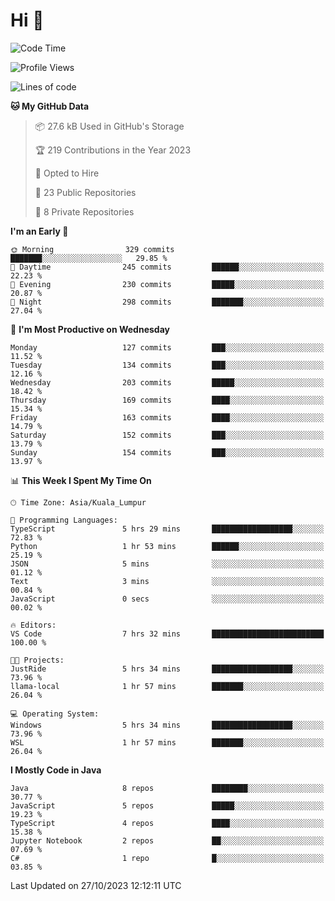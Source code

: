 <h1>Hi 👋</h1>

<!--START_SECTION:waka-->
![Code Time](http://img.shields.io/badge/Code%20Time-406%20hrs%2052%20mins-blue)

![Profile Views](http://img.shields.io/badge/Profile%20Views-0-blue)

![Lines of code](https://img.shields.io/badge/From%20Hello%20World%20I%27ve%20Written-1.2%20million%20lines%20of%20code-blue)

**🐱 My GitHub Data** 

> 📦 27.6 kB Used in GitHub's Storage 
 > 
> 🏆 219 Contributions in the Year 2023
 > 
> 💼 Opted to Hire
 > 
> 📜 23 Public Repositories 
 > 
> 🔑 8 Private Repositories 
 > 
**I'm an Early 🐤** 

```text
🌞 Morning                329 commits         ███████░░░░░░░░░░░░░░░░░░   29.85 % 
🌆 Daytime                245 commits         ██████░░░░░░░░░░░░░░░░░░░   22.23 % 
🌃 Evening                230 commits         █████░░░░░░░░░░░░░░░░░░░░   20.87 % 
🌙 Night                  298 commits         ███████░░░░░░░░░░░░░░░░░░   27.04 % 
```
📅 **I'm Most Productive on Wednesday** 

```text
Monday                   127 commits         ███░░░░░░░░░░░░░░░░░░░░░░   11.52 % 
Tuesday                  134 commits         ███░░░░░░░░░░░░░░░░░░░░░░   12.16 % 
Wednesday                203 commits         █████░░░░░░░░░░░░░░░░░░░░   18.42 % 
Thursday                 169 commits         ████░░░░░░░░░░░░░░░░░░░░░   15.34 % 
Friday                   163 commits         ████░░░░░░░░░░░░░░░░░░░░░   14.79 % 
Saturday                 152 commits         ███░░░░░░░░░░░░░░░░░░░░░░   13.79 % 
Sunday                   154 commits         ███░░░░░░░░░░░░░░░░░░░░░░   13.97 % 
```


📊 **This Week I Spent My Time On** 

```text
🕑︎ Time Zone: Asia/Kuala_Lumpur

💬 Programming Languages: 
TypeScript               5 hrs 29 mins       ██████████████████░░░░░░░   72.83 % 
Python                   1 hr 53 mins        ██████░░░░░░░░░░░░░░░░░░░   25.19 % 
JSON                     5 mins              ░░░░░░░░░░░░░░░░░░░░░░░░░   01.12 % 
Text                     3 mins              ░░░░░░░░░░░░░░░░░░░░░░░░░   00.84 % 
JavaScript               0 secs              ░░░░░░░░░░░░░░░░░░░░░░░░░   00.02 % 

🔥 Editors: 
VS Code                  7 hrs 32 mins       █████████████████████████   100.00 % 

🐱‍💻 Projects: 
JustRide                 5 hrs 34 mins       ██████████████████░░░░░░░   73.96 % 
llama-local              1 hr 57 mins        ███████░░░░░░░░░░░░░░░░░░   26.04 % 

💻 Operating System: 
Windows                  5 hrs 34 mins       ██████████████████░░░░░░░   73.96 % 
WSL                      1 hr 57 mins        ███████░░░░░░░░░░░░░░░░░░   26.04 % 
```

**I Mostly Code in Java** 

```text
Java                     8 repos             ████████░░░░░░░░░░░░░░░░░   30.77 % 
JavaScript               5 repos             █████░░░░░░░░░░░░░░░░░░░░   19.23 % 
TypeScript               4 repos             ████░░░░░░░░░░░░░░░░░░░░░   15.38 % 
Jupyter Notebook         2 repos             ██░░░░░░░░░░░░░░░░░░░░░░░   07.69 % 
C#                       1 repo              █░░░░░░░░░░░░░░░░░░░░░░░░   03.85 % 
```




 Last Updated on 27/10/2023 12:12:11 UTC
<!--END_SECTION:waka-->
